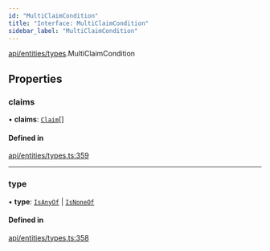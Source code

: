 ```yaml
---
id: "MultiClaimCondition"
title: "Interface: MultiClaimCondition"
sidebar_label: "MultiClaimCondition"
---
```


[api/entities/types](../../../../../modules/API/Entities/Types/Types.md).MultiClaimCondition

## Properties

### claims

• **claims**: [`Claim`](../../../../../modules/API/Entities/Types/Types.md#claim)[]

#### Defined in

[api/entities/types.ts:359](https://github.com/PolymeshAssociation/polymesh-sdk/blob/c53723bab/src/api/entities/types.ts#L359)

___

### type

• **type**: [`IsAnyOf`](../../../../../enums/API/Entities/Types/ConditionType/ConditionType.md#isanyof) \| [`IsNoneOf`](../../../../../enums/API/Entities/Types/ConditionType/ConditionType.md#isnoneof)

#### Defined in

[api/entities/types.ts:358](https://github.com/PolymeshAssociation/polymesh-sdk/blob/c53723bab/src/api/entities/types.ts#L358)

